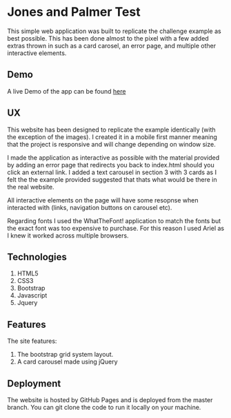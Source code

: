 # Jones and Palmer Test

This simple web application was built to replicate the challenge example as best possible. This has been done almost to the pixel with a few added extras thrown in such as a card carosel, an error page, and multiple other interactive elements.  



## Demo

A live Demo of the app can be found [here](https://francisillingworth.github.io/Jones-and-Palmer-Test/)

## UX

This website has been designed to replicate the example identically (with the exception of the images). I created it in a mobile first manner meaning that the project is responsive and will change depending on window size.

I made the application as interactive as possible with the material provided by adding an error page that redirects you back to index.html should you click an external link. I added a text carousel in section 3 
with 3 cards as I felt the the example provided suggested that thats what would be there in the real website.

All interactive elements on the page will have some resopnse when interacted with (links, navigation buttons on carousel etc).

Regarding fonts I used the WhatTheFont! application to match the fonts but the exact font was too expensive to purchase. For this reason I used Ariel as I knew it worked across multiple browsers.




## Technologies

1. HTML5
2. CSS3
3. Bootstrap
4. Javascript
5. Jquery


## Features

The site features:

1. The bootstrap grid system layout.
2. A card carousel made using jQuery


## Deployment
The website is hosted by GitHub Pages and is deployed from the master branch. You can git clone the code to run it locally on your machine.
